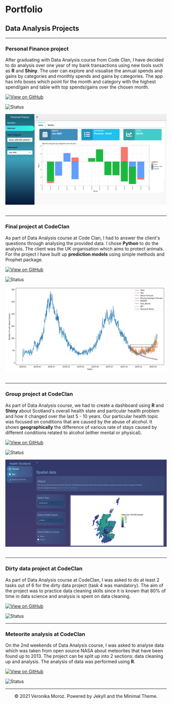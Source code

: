 # Portfolio
## Data Analysis Projects 
---
### Personal Finance project

After graduating with Data Analysis course from Code Clan, I have decided to do analysis over one year of my bank transactions using new tools such as **R** and **Shiny**.
The user can explore and visualise the annual spends and gains by categories and monthly spends and gains by categories. The app has info boxes which point for the month and category with the highest spend/gain and table with top spends/gains over the chosen month.

[![View on GitHub](https://img.shields.io/badge/GitHub-View_on_GitHub-blue?logo=GitHub)](https://github.com/vpetrova13/annual_finances_VM)

![Status](https://img.shields.io/badge/Status-Complete-success?)
<br>
<center><img src="images/yearly_app.png"/></center>
<br>

---
### Final project at CodeClan

As part of Data Analysis course at Code Clan, I had to answer the client's questions through analysing the provided data. I chose **Python** to do the analysis. The client was the UK organisation which aims to protect animals. For the project I have built up **prediction models** using simple methods and Prophet package. 

[![View on GitHub](https://img.shields.io/badge/GitHub-View_on_GitHub-blue?logo=GitHub)](https://github.com/vpetrova13/final_project_VM)

![Status](https://img.shields.io/badge/Status-Complete-success?)
<br>
<center><img src="images/simple_models.png"/></center>
<br>

---
### Group project at CodeClan

As part of Data Analysis course, we had to create a dashboard using **R** and **Shiny** about Scotland's overall health state and particular health problem and how it changed over the last 5 - 10 years. Our particular health topic was focused on conditions that are caused by the abuse of alcohol. It shows **geographically** the difference of various rate of stays caused by different conditions related to alcohol (either mental or physical).

[![View on GitHub](https://img.shields.io/badge/GitHub-View_on_GitHub-blue?logo=GitHub)](https://github.com/vpetrova13/group_project)

![Status](https://img.shields.io/badge/Status-Complete-success?)
<br>
<center><img src="images/2nd_tab_map.png"/></center>
<br>

---
### Dirty data project at CodeClan

As part of Data Analysis course at CodeClan, I was asked to do at least 2 tasks out of 6 for the dirty data project (task 4 was mandatory). The aim of the project was to practice data cleaning skills since it is known that 80% of time in data science and analysis is spent on data cleaning.

[![View on GitHub](https://img.shields.io/badge/GitHub-View_on_GitHub-blue?logo=GitHub)](https://github.com/vpetrova13/dirty_data_project_VM)

![Status](https://img.shields.io/badge/Status-Complete-success?)
<br>

---
### Meteorite analysis at CodeClan

On the 2nd weekends of Data Analysis course, I was asked to analyse data which was taken from open source NASA about meteorites that have been found up to 2013. The project can be split up into 2 sections: data cleaning up and analysis. The analysis of data was performed using **R**.

[![View on GitHub](https://img.shields.io/badge/GitHub-View_on_GitHub-blue?logo=GitHub)](https://github.com/vpetrova13/2weekend_homework_meteorites_analysis)

![Status](https://img.shields.io/badge/Status-Complete-success?)
<br>

---
<center>© 2021 Veronika Moroz. Powered by Jekyll and the Minimal Theme.</center>

